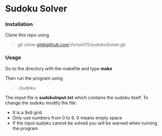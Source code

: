 
# Sudoku Solver

### Installation

Clone this repo using
> git clone git@github.com:Vorex075/sudokuSolver.git

### Usage
Go to the directory with the makefile and type __make__

Then run the program using

> ./sudoku

The imput file is __sudokuInput.txt__ which contains the sudoku itself. To change the sudoku modify the file:
- It is a 9x9 grid
- Only use numbers from 0 to 9. 0 means empty space
- If the input sudoku cannot be solved you will be warned when running the program
